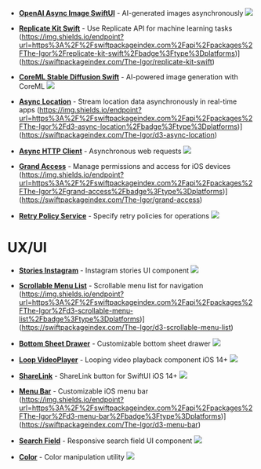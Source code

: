 - [**OpenAI Async Image SwiftUI**](https://github.com/The-Igor/openai-async-image-swiftui) - AI-generated images asynchronously [![](https://img.shields.io/endpoint?url=https%3A%2F%2Fswiftpackageindex.com%2Fapi%2Fpackages%2FThe-Igor%2Fopenai-async-image-swiftui%2Fbadge%3Ftype%3Dplatforms)](https://swiftpackageindex.com/The-Igor/openai-async-image-swiftui)

- [**Replicate Kit Swift**](https://github.com/The-Igor/replicate-kit-swift) - Use Replicate API for machine learning tasks (https://img.shields.io/endpoint?url=https%3A%2F%2Fswiftpackageindex.com%2Fapi%2Fpackages%2FThe-Igor%2Freplicate-kit-swift%2Fbadge%3Ftype%3Dplatforms)](https://swiftpackageindex.com/The-Igor/replicate-kit-swift)

- [**CoreML Stable Diffusion Swift**](https://github.com/The-Igor/coreml-stable-diffusion-swift) - AI-powered image generation with CoreML [![](https://img.shields.io/endpoint?url=https%3A%2F%2Fswiftpackageindex.com%2Fapi%2Fpackages%2FThe-Igor%2Fcoreml-stable-diffusion-swift%2Fbadge%3Ftype%3Dplatforms)](https://swiftpackageindex.com/The-Igor/coreml-stable-diffusion-swift)

- [**Async Location**](https://github.com/The-Igor/d3-async-location) - Stream location data asynchronously in real-time apps (https://img.shields.io/endpoint?url=https%3A%2F%2Fswiftpackageindex.com%2Fapi%2Fpackages%2FThe-Igor%2Fd3-async-location%2Fbadge%3Ftype%3Dplatforms)](https://swiftpackageindex.com/The-Igor/d3-async-location)

- [**Async HTTP Client**](https://github.com/The-Igor/async-http-client) - Asynchronous web requests [![](https://img.shields.io/endpoint?url=https%3A%2F%2Fswiftpackageindex.com%2Fapi%2Fpackages%2FThe-Igor%2Fasync-http-client%2Fbadge%3Ftype%3Dplatforms)](https://swiftpackageindex.com/The-Igor/async-http-client)

- [**Grand Access**](https://github.com/The-Igor/grand-access) - Manage permissions and access for iOS devices (https://img.shields.io/endpoint?url=https%3A%2F%2Fswiftpackageindex.com%2Fapi%2Fpackages%2FThe-Igor%2Fgrand-access%2Fbadge%3Ftype%3Dplatforms)](https://swiftpackageindex.com/The-Igor/grand-access)

- [**Retry Policy Service**](https://github.com/The-Igor/retry-policy-service) - Specify retry policies for operations [![](https://img.shields.io/endpoint?url=https%3A%2F%2Fswiftpackageindex.com%2Fapi%2Fpackages%2FThe-Igor%2Fretry-policy-service%2Fbadge%3Ftype%3Dplatforms)](https://swiftpackageindex.com/The-Igor/retry-policy-service)

# UX/UI

- [**Stories Instagram**](https://github.com/The-Igor/d3-stories-instagram) - Instagram stories UI component [![](https://img.shields.io/endpoint?url=https%3A%2F%2Fswiftpackageindex.com%2Fapi%2Fpackages%2FThe-Igor%2Fd3-stories-instagram%2Fbadge%3Ftype%3Dplatforms)](https://swiftpackageindex.com/The-Igor/d3-stories-instagram)

- [**Scrollable Menu List**](https://github.com/The-Igor/d3-scrollable-menu-list) - Scrollable menu list for navigation (https://img.shields.io/endpoint?url=https%3A%2F%2Fswiftpackageindex.com%2Fapi%2Fpackages%2FThe-Igor%2Fd3-scrollable-menu-list%2Fbadge%3Ftype%3Dplatforms)](https://swiftpackageindex.com/The-Igor/d3-scrollable-menu-list) 

- [**Bottom Sheet Drawer**](https://github.com/The-Igor/swiftui-bottom-sheet-drawer) - Customizable bottom sheet drawer [![](https://img.shields.io/endpoint?url=https%3A%2F%2Fswiftpackageindex.com%2Fapi%2Fpackages%2FThe-Igor%2Fswiftui-bottom-sheet-drawer%2Fbadge%3Ftype%3Dplatforms)](https://swiftpackageindex.com/The-Igor/swiftui-bottom-sheet-drawer)

- [**Loop VideoPlayer**](https://github.com/The-Igor/swiftui-loop-videoplayer) - Looping video playback component iOS 14+ [![](https://img.shields.io/endpoint?url=https%3A%2F%2Fswiftpackageindex.com%2Fapi%2Fpackages%2FThe-Igor%2Fswiftui-loop-videoplayer%2Fbadge%3Ftype%3Dplatforms)](https://swiftpackageindex.com/The-Igor/swiftui-loop-videoplayer)

- [**ShareLink**](https://github.com/The-Igor/sharelink-for-swiftui) - ShareLink button for SwiftUI iOS 14+ [![](https://img.shields.io/endpoint?url=https%3A%2F%2Fswiftpackageindex.com%2Fapi%2Fpackages%2FThe-Igor%2Fsharelink-for-swiftui%2Fbadge%3Ftype%3Dplatforms)](https://swiftpackageindex.com/The-Igor/sharelink-for-swiftui)

- [**Menu Bar**](https://github.com/The-Igor/d3-menu-bar) - Customizable iOS menu bar  (https://img.shields.io/endpoint?url=https%3A%2F%2Fswiftpackageindex.com%2Fapi%2Fpackages%2FThe-Igor%2Fd3-menu-bar%2Fbadge%3Ftype%3Dplatforms)](https://swiftpackageindex.com/The-Igor/d3-menu-bar)

- [**Search Field**](https://github.com/The-Igor/swiftui-search-field-shell-line) - Responsive search field UI component [![](https://img.shields.io/endpoint?url=https%3A%2F%2Fswiftpackageindex.com%2Fapi%2Fpackages%2FThe-Igor%2Fswiftui-search-field-shell-line%2Fbadge%3Ftype%3Dplatforms)](https://swiftpackageindex.com/The-Igor/swiftui-search-field-shell-line)

- [**Color**](https://github.com/The-Igor/d3-color) - Color manipulation utility [![](https://img.shields.io/endpoint?url=https%3A%2F%2Fswiftpackageindex.com%2Fapi%2Fpackages%2FThe-Igor%2Fd3-color%2Fbadge%3Ftype%3Dplatforms)](https://swiftpackageindex.com/The-Igor/d3-color)
